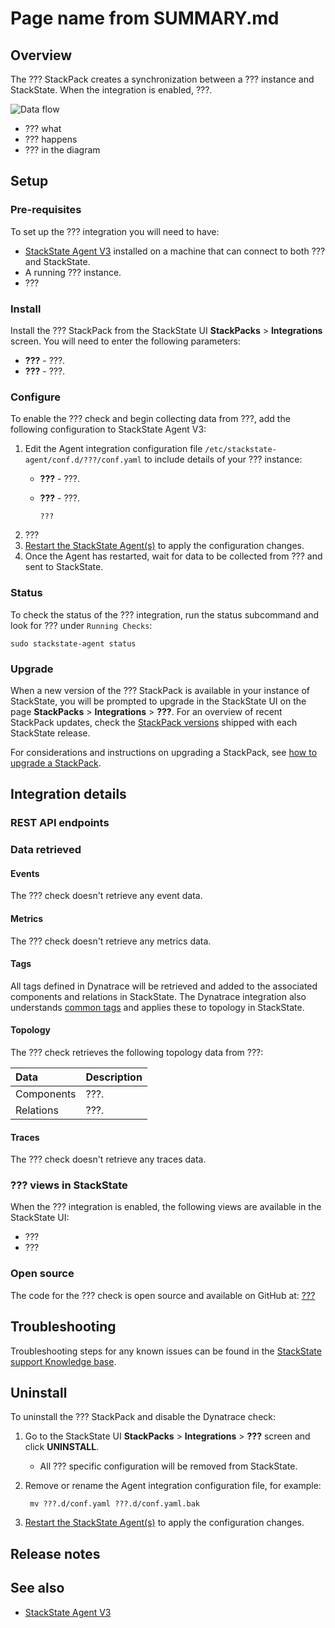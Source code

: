 
# Page name from SUMMARY.md

## Overview

The ??? StackPack creates a synchronization between a ??? instance and StackState. When the integration is enabled, ???.

![Data flow](../../.gitbook/assets/stackpack-???.svg)

* ??? what
* ??? happens
* ??? in the diagram

## Setup

### Pre-requisites

To set up the ??? integration you will need to have:

* [StackState Agent V3](agent.md) installed on a machine that can connect to both ??? and StackState.
* A running ??? instance.
* ???

### Install

Install the ??? StackPack from the StackState UI **StackPacks** &gt; **Integrations** screen. You will need to enter the following parameters:

* **???** - ???.
* **???** - ???.

### Configure

To enable the ??? check and begin collecting data from ???, add the following configuration to StackState Agent V3:

1. Edit the Agent integration configuration file `/etc/stackstate-agent/conf.d/???/conf.yaml` to include details of your ??? instance:
   * **???** - ???.
   * **???** - ???.

     ```text
     ???
     ```
2. ???
3. [Restart the StackState Agent\(s\)](/setup/agent/about-stackstate-agent.md#deployment) to apply the configuration changes.
4. Once the Agent has restarted, wait for data to be collected from ??? and sent to StackState.

### Status

To check the status of the ??? integration, run the status subcommand and look for ??? under `Running Checks`:

```text
sudo stackstate-agent status
```

### Upgrade

When a new version of the ??? StackPack is available in your instance of StackState, you will be prompted to upgrade in the StackState UI on the page **StackPacks** &gt; **Integrations** &gt; **???**. For an overview of recent StackPack updates, check the [StackPack versions](../../setup/upgrade-stackstate/stackpack-versions.md) shipped with each StackState release.

For considerations and instructions on upgrading a StackPack, see [how to upgrade a StackPack](../about-stackpacks.md#upgrade-a-stackpack).

## Integration details

### REST API endpoints

### Data retrieved

#### Events

The ??? check doesn't retrieve any event data.

#### Metrics

The ??? check doesn't retrieve any metrics data.

#### Tags

All tags defined in Dynatrace will be retrieved and added to the associated components and relations in StackState. The Dynatrace integration also understands [common tags](../../configure/topology/tagging.md#common-tags) and applies these to topology in StackState.

#### Topology

The ??? check retrieves the following topology data from ???:

| Data | Description |
| :--- | :--- |
| Components | ???. |
| Relations | ???. |

#### Traces

The ??? check doesn't retrieve any traces data.

### ??? views in StackState

When the ??? integration is enabled, the following views are available in the StackState UI:

* ???
* ???


### Open source

The code for the ??? check is open source and available on GitHub at: [???](???)

## Troubleshooting

Troubleshooting steps for any known issues can be found in the [StackState support Knowledge base](https://support.stackstate.com/hc/en-us/search?category=360002777619&filter_by=knowledge_base&query=???).

## Uninstall

To uninstall the ??? StackPack and disable the Dynatrace check:

1. Go to the StackState UI **StackPacks** &gt; **Integrations** &gt; **???** screen and click **UNINSTALL**.
   * All ??? specific configuration will be removed from StackState.
2. Remove or rename the Agent integration configuration file, for example:

   ```text
    mv ???.d/conf.yaml ???.d/conf.yaml.bak
   ```

3. [Restart the StackState Agent\(s\)](/setup/agent/about-stackstate-agent.md#deployment) to apply the configuration changes.

## Release notes


## See also

* [StackState Agent V3](/setup/agent/about-stackstate-agent.md)

